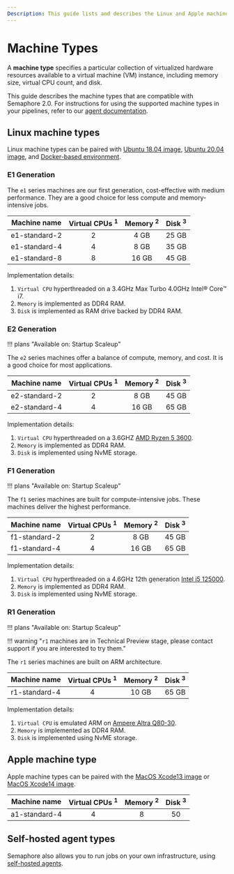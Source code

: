 ```yaml
---
Description: This guide lists and describes the Linux and Apple machine types that are compatible with Semaphore 2.0.
---
```


# Machine Types

A **machine type** specifies a particular collection of virtualized
hardware resources available to a virtual machine (VM) instance,
including memory size, virtual CPU count, and disk.

This guide describes the machine types that are compatible with Semaphore 2.0. For instructions for using
the supported machine types in your pipelines, refer to our [agent documentation][agent].

## Linux machine types

Linux machine types can be paired with [Ubuntu 18.04 image][ubuntu1804], [Ubuntu 20.04 image][ubuntu2004], and [Docker-based environment][docker-env].

### E1 Generation

The `e1` series machines are our first generation, cost-effective with medium performance. They are a good choice for less compute and memory-intensive jobs. 

| Machine name  | Virtual CPUs <sup>1</sup> | Memory <sup>2</sup> | Disk <sup>3</sup> |
| ------------- | :-----------------------: | :-----------------: | :---------------: |
| e1-standard-2 |             2             |        4 GB         |       25 GB       |
| e1-standard-4 |             4             |        8 GB         |       35 GB       |
| e1-standard-8 |             8             |        16 GB        |       45 GB       |

Implementation details:

1. `Virtual CPU` hyperthreaded on a 3.4GHz Max Turbo 4.0GHz Intel® Core™ i7.
2. `Memory` is implemented as DDR4 RAM.
3. `Disk` is implemented as RAM drive backed by DDR4 RAM.

### E2 Generation

!!! plans "Available on: <span class="plans-box">Startup</span> <span class="plans-box">Scaleup</span>"

The `e2` series machines offer a balance of compute, memory, and cost. It is a good choice for most applications.

| Machine name  | Virtual CPUs <sup>1</sup> | Memory <sup>2</sup> | Disk <sup>3</sup> |
| ------------- | :-----------------------: | :-----------------: | :---------------: |
| e2-standard-2 |             2             |        8 GB         |       45 GB       |
| e2-standard-4 |             4             |        16 GB        |       65 GB       |

Implementation details:

1. `Virtual CPU` hyperthreaded on a 3.6GHZ [AMD Ryzen 5 3600](https://www.amd.com/en/product/8456).
2. `Memory` is implemented as DDR4 RAM.
3. `Disk` is implemented using NvME storage.

### F1 Generation

!!! plans "Available on: <span class="plans-box">Startup</span> <span class="plans-box">Scaleup</span>"

The `f1` series machines are built for compute-intensive jobs. These machines deliver the highest performance.

| Machine name  | Virtual CPUs <sup>1</sup> | Memory <sup>2</sup> | Disk <sup>3</sup> |
| ------------- | :-----------------------: | :-----------------: | :---------------: |
| f1-standard-2 |             2             |        8 GB         |       45 GB       |
| f1-standard-4 |             4             |        16 GB        |       65 GB       |

Implementation details:

1. `Virtual CPU` hyperthreaded on a 4.6GHz 12th generation [Intel i5 125000](https://ark.intel.com/content/www/us/en/ark/products/96144/intel-core-i512500-processor-18m-cache-up-to-4-60-ghz.html).
2. `Memory` is implemented as DDR4 RAM.
3. `Disk` is implemented using NvME storage.

### R1 Generation

!!! plans "Available on: <span class="plans-box">Startup</span> <span class="plans-box">Scaleup</span>"

!!! warning "`r1` machines are in Technical Preview stage, please contact support if you are interested to try them."

The `r1` series machines are built on ARM architecture.

| Machine name  | Virtual CPUs <sup>1</sup> | Memory <sup>2</sup> | Disk <sup>3</sup> |
| ------------- | :-----------------------: | :-----------------: | :---------------: |
| r1-standard-4 |             4             |        10 GB        |       65 GB       |

Implementation details:

1. `Virtual CPU` is emulated ARM on [Ampere Altra Q80-30](https://amperecomputing.com/briefs/ampere-altra-family-product-brief).
2. `Memory` is implemented as DDR4 RAM.
3. `Disk` is implemented using NvME storage.

## Apple machine type

Apple machine types can be paired with the [MacOS Xcode13 image][macos-xcode13] or [MacOS Xcode14 image][macos-xcode14].

| Machine name    | Virtual CPUs <sup>1</sup> | Memory <sup>2</sup> | Disk <sup>3</sup> |
| --------------- | :-----------------------: | :-----------------: | :---------------: |
| a1-standard-4   |             4             |          8          |        50         |

## Self-hosted agent types

Semaphore also allows you to run jobs on your own infrastructure, using [self-hosted agents][self-hosted].

[agent]: ../reference/pipeline-yaml-reference.md#agent
[ubuntu1804]: ../ci-cd-environment/ubuntu-18.04-image.md
[ubuntu2004]: ../ci-cd-environment/ubuntu-20.04-image.md
[macos-xcode14]: ../ci-cd-environment/macos-xcode-14-image.md
[macos-xcode13]: ../ci-cd-environment/macos-xcode-13-image.md
[docker-env]: ../ci-cd-environment/custom-ci-cd-environment-with-docker.md
[self-hosted]: ../ci-cd-environment/self-hosted-agents-overview.md
